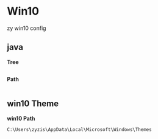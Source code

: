 # Win10

zy win10 config

## java

**Tree**

```bat

```

**Path**

```bat

```

## win10 Theme

**win10 Path**

```bat
C:\Users\zyzis\AppData\Local\Microsoft\Windows\Themes
```